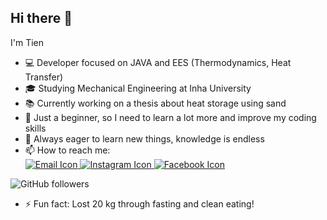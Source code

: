 ## Hi there 👋

I'm Tien

- 💻 Developer focused on JAVA and EES (Thermodynamics, Heat Transfer)
- 🎓 Studying Mechanical Engineering at Inha University
- 📚 Currently working on a thesis about heat storage using sand
- 🌱 Just a beginner, so I need to learn a lot more and improve my coding skills
- 🤔 Always eager to learn new things, knowledge is endless
- 📫 How to reach me:  
  <a href="mailto:trandangtien10b1@gmail.com" target="_blank">
    <img src="https://img.icons8.com/animated-email.gif" alt="Email Icon">
  </a>
  <a href="https://www.instagram.com/go_wooyoung99" target="_blank">
    <img src="https://img.icons8.com/animated-instagram.gif" alt="Instagram Icon">
  </a>
  <a href="https://www.facebook.com/tien.trandang.71" target="_blank">
    <img src="https://img.icons8.com/animated-facebook.gif" alt="Facebook Icon">
  </a>

![GitHub followers](https://img.shields.io/github/followers/TRANDANGTIEN99?style=social)

- ⚡ Fun fact: Lost 20 kg through fasting and clean eating!
